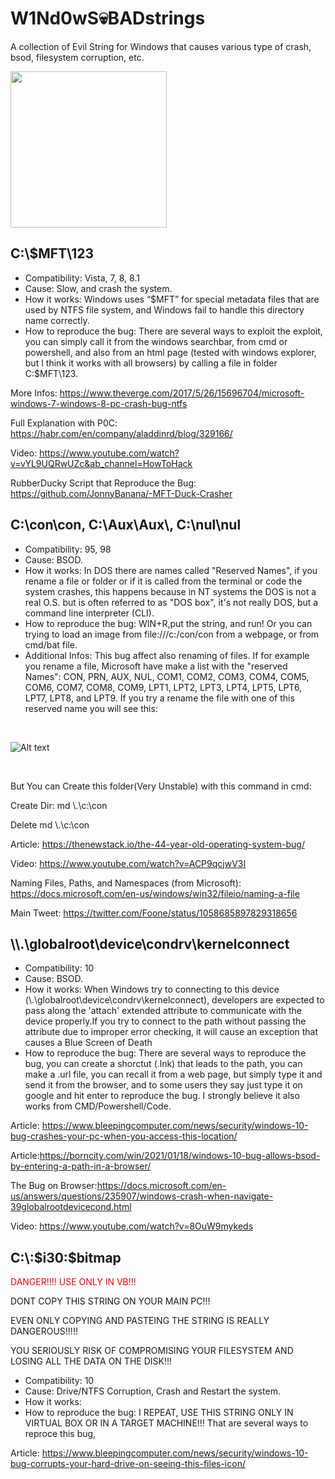 # W1Nd0wS💀BADstrings
A collection of Evil String for Windows that causes various type of crash, bsod, filesystem corruption, etc.

<img src="https://raw.githubusercontent.com/JonnyBanana/W1Nd0wS_BADstrings/main/img/bad.jpg" alt="" data-canonical-src="https://raw.githubusercontent.com/JonnyBanana/W1Nd0wS_BADstrings/main/img/bad.jpg" width="250" height="250" />


<h2>C:\$MFT\123</h2>

- Compatibility: Vista, 7, 8, 8.1
- Cause: Slow, and crash the system.
- How it works: Windows uses “$MFT” for special metadata files that are used by NTFS file system, and Windows fail to handle this directory name correctly.
- How to reproduce the bug: There are several ways to exploit the exploit, you can simply call it from the windows searchbar, from cmd or powershell, and also from an html page (tested with windows explorer, but I think it works with all browsers) by calling a file in folder C:\$MFT\123.


More Infos:
https://www.theverge.com/2017/5/26/15696704/microsoft-windows-7-windows-8-pc-crash-bug-ntfs

Full Explanation with P0C:
https://habr.com/en/company/aladdinrd/blog/329166/

Video:
https://www.youtube.com/watch?v=vYL9UQRwUZc&ab_channel=HowToHack

RubberDucky Script that Reproduce the Bug:
https://github.com/JonnyBanana/-MFT-Duck-Crasher


<h2>C:\con\con, C:\Aux\Aux\, C:\nul\nul  </h2>

- Compatibility: 95, 98
- Cause: BSOD.
- How it works: In DOS there are names called "Reserved Names", if you rename a file or folder or if it is called from the terminal or code the system crashes, this happens because in NT systems the DOS is not a real O.S. but is often referred to as "DOS box", it's not really DOS, but a command line interpreter (CLI).
- How to reproduce the bug: WIN+R,put the string, and run! Or you can trying to load an image from file:///c:/con/con from a webpage, or from cmd/bat file.
- Additional Infos: This bug affect also renaming of files. If for example you rename a file,  Microsoft have make a list with the "reserved Names": 
CON, PRN, AUX, NUL, COM1, COM2, COM3, COM4, COM5, COM6, COM7, COM8, COM9, LPT1, LPT2, LPT3, LPT4, LPT5, LPT6, LPT7, LPT8, and LPT9.
If you try a rename the file with one of this reserved name you will see this:

<BR>
  

![Alt text](https://raw.githubusercontent.com/JonnyBanana/W1Nd0wS_BADstrings/main/img/nope.png "W1Nd0wS_BADstrings")


<BR>
  
But You can Create this folder(Very Unstable) with this command in cmd: 

Create Dir:  md \\.\c:\con  

Delete md \\.\c:\con 

Article:
https://thenewstack.io/the-44-year-old-operating-system-bug/

Video:
https://www.youtube.com/watch?v=ACP9qcjwV3I

Naming Files, Paths, and Namespaces (from Microsoft): 
https://docs.microsoft.com/en-us/windows/win32/fileio/naming-a-file

Main Tweet:
https://twitter.com/Foone/status/1058685897829318656


<h2>\\.\globalroot\device\condrv\kernelconnect</h2>

- Compatibility: 10
- Cause: BSOD.
- How it works: When Windows try to connecting to this device (\\.\globalroot\device\condrv\kernelconnect), developers are expected to pass along the 'attach' extended attribute to communicate with the device properly.If you try to connect to the path without passing the attribute due to improper error checking, it will cause an exception that causes a Blue Screen of Death
- How to reproduce the bug: There are several ways to reproduce the bug, you can create a shorctut (.lnk) that leads to the path, you can make a .url file, you can recall it from a web page, but simply type it and send it from the browser, and to some users they say just type it on google and hit enter to reproduce the bug. I strongly believe it also works from CMD/Powershell/Code.

Article: https://www.bleepingcomputer.com/news/security/windows-10-bug-crashes-your-pc-when-you-access-this-location/

Article:https://borncity.com/win/2021/01/18/windows-10-bug-allows-bsod-by-entering-a-path-in-a-browser/

The Bug on Browser:https://docs.microsoft.com/en-us/answers/questions/235907/windows-crash-when-navigate-39globalrootdevicecond.html

Video: https://www.youtube.com/watch?v=8OuW9mykeds


<h2>C:\:$i30:$bitmap</h2>

<p style="color:red;">DANGER!!!! USE ONLY IN VB!!!<p>

DONT COPY THIS STRING ON YOUR MAIN PC!!! 

EVEN ONLY COPYING AND PASTEING THE STRING IS REALLY DANGEROUS!!!!!

YOU SERIOUSLY RISK OF COMPROMISING YOUR FILESYSTEM AND LOSING ALL THE DATA ON THE DISK!!!

- Compatibility: 10
- Cause: Drive/NTFS Corruption, Crash and Restart the system.
- How it works:
- How to reproduce the bug: I REPEAT, USE THIS STRING ONLY IN VIRTUAL BOX OR IN A TARGET MACHINE!!! That are several ways to reproce this bug,

Article: https://www.bleepingcomputer.com/news/security/windows-10-bug-corrupts-your-hard-drive-on-seeing-this-files-icon/


